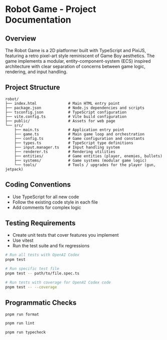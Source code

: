 # Robot Game - Project Documentation

## Overview

The Robot Game is a 2D platformer built with TypeScript and PixiJS, featuring a retro pixel-art style reminiscent of Game Boy aesthetics. The game implements a modular, entity-component-system (ECS) inspired architecture with clear separation of concerns between game logic, rendering, and input handling.

## Project Structure

```
robot/
├── index.html              # Main HTML entry point
├── package.json            # Node.js dependencies and scripts
├── tsconfig.json           # TypeScript configuration
├── vite.config.ts          # Vite build configuration
├── public/                 # Assets for web page
└── src/
    ├── main.ts             # Application entry point
    ├── game.ts             # Main game loop and orchestration
    ├── config.ts           # Game configuration and constants
    ├── types.ts            # TypeScript type definitions
    ├── input.manager.ts    # Input handling system
    ├── renderer.ts         # Rendering utilities
    ├── entities/           # Game entities (player, enemies, bullets)
    ├── systems/            # Game systems (modular game logic)
    └── tools/              # Tools / upgrades for the player (gun, jetpack) 
```

## Coding Conventions

- Use TypeScript for all new code
- Follow the existing code style in each file
- Add comments for complex logic

## Testing Requirements

- Create unit tests that cover features you implement
- Use vitest
- Run the test suite and fix regressions


```bash
# Run all tests with OpenAI Codex
pnpm test

# Run specific test file
pnpm test -- path/to/file.spec.ts

# Run tests with coverage for OpenAI Codex code
pnpm test -- --coverage
```

## Programmatic Checks

```bash
pnpm run format

pnpm run lint

pnpm run typecheck
```
